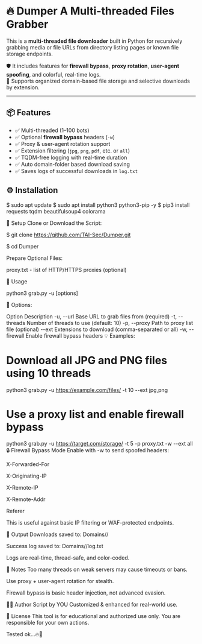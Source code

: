 # 🔥 Dumper A Multi-threaded Files Grabber

This is a **multi-threaded file downloader** built in Python for recursively grabbing media or file URLs from directory listing pages or known file storage endpoints. 

🛡️ It includes features for **firewall bypass**, **proxy rotation**, **user-agent spoofing**, and colorful, real-time logs.  
📁 Supports organized domain-based file storage and selective downloads by extension.

---

## 📦 Features
- ✅ Multi-threaded (1–100 bots)
- ✅ Optional **firewall bypass** headers (`-w`)
- ✅ Proxy & user-agent rotation support
- ✅ Extension filtering (`jpg`, `png`, `pdf`, etc. or `all`)
- ✅ TQDM-free logging with real-time duration
- ✅ Auto domain-folder based download saving
- ✅ Saves logs of successful downloads in `log.txt`


## ⚙️ Installation

$ sudo apt update
$ sudo apt install python3 python3-pip -y
$ pip3 install requests tqdm beautifulsoup4 colorama

📁 Setup
Clone or Download the Script:

$ git clone https://github.com/TAI-Sec/Dumper.git

$ cd Dumper

Prepare Optional Files:

proxy.txt - list of HTTP/HTTPS proxies (optional)

🚀 Usage

python3 grab.py -u <URL> [options]

📌 Options:

Option	Description
-u, --url	Base URL to grab files from (required)
-t, --threads	Number of threads to use (default: 10)
-p, --proxy	Path to proxy list file (optional)
--ext	Extensions to download (comma-separated or all)
-w, --firewall	Enable firewall bypass headers
💡 Examples:
# Download all JPG and PNG files using 10 threads
python3 grab.py -u https://example.com/files/ -t 10 --ext jpg,png

# Use a proxy list and enable firewall bypass
python3 grab.py -u https://target.com/storage/ -t 5 -p proxy.txt -w --ext all
🔒 Firewall Bypass Mode
Enable with -w to send spoofed headers:

X-Forwarded-For

X-Originating-IP

X-Remote-IP

X-Remote-Addr

Referer

This is useful against basic IP filtering or WAF-protected endpoints.

🧾 Output
Downloads saved to: Domains/<domain>/

Success log saved to: Domains/<domain>/log.txt

Logs are real-time, thread-safe, and color-coded.

🧠 Notes
Too many threads on weak servers may cause timeouts or bans.

Use proxy + user-agent rotation for stealth.

Firewall bypass is basic header injection, not advanced evasion.

👨‍💻 Author
Script by YOU
Customized & enhanced for real-world use.

📜 License
This tool is for educational and authorized use only.
You are responsible for your own actions.

Tested ok...🔥🧪
